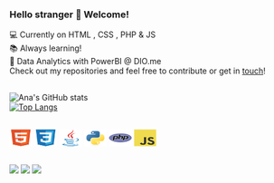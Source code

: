 ### Hello stranger 👋 Welcome!
💻 Currently on HTML , CSS , PHP & JS<br>
📚 Always learning!<br>
🎡 Data Analytics with PowerBI @ DIO.me <br>
Check out my repositories and feel free to contribute or get in <a href = "(https://www.linkedin.com/in/ananunesn/)" target="_blank">touch</a>! <br>

##
![Ana's GitHub stats](https://github-readme-stats.vercel.app/api?username=ananunesdev&show_icons=true&theme=onedark) <br>
[![Top Langs](https://github-readme-stats.vercel.app/api/top-langs/?username=ananunesdev&layout=compact&theme=onedark)](https://github.com/ananunesdev/github-readme-stats)


<div style="display: inline_block"><br>
    <img allign="center" alt="Ana-HTML" height="30" width="40" src="https://raw.githubusercontent.com/devicons/devicon/master/icons/html5/html5-original.svg">
    <img allign="center" alt="Ana-CSS" height="30" width="40" src="https://raw.githubusercontent.com/devicons/devicon/master/icons/css3/css3-original.svg">
    <img allign="center" alt="Ana-Java" height="30" width="40" src="https://raw.githubusercontent.com/devicons/devicon/master/icons/java/java-original.svg">
    <img allign="center" alt="Ana-Python" height="30" width="40" src="https://raw.githubusercontent.com/devicons/devicon/master/icons/python/python-original.svg">
    <img allign="center" alt="Ana-PHP" height="30" width="40" src="https://raw.githubusercontent.com/devicons/devicon/master/icons/php/php-original.svg">
    <img allign="center" alt="Ana-JavaScript" height="30" width="40" src="https://raw.githubusercontent.com/devicons/devicon/master/icons/javascript/javascript-original.svg">
</div>

##

<div>
    <a href="https://instagram.com/a.nuniv" target="_blank"><img src="https://img.shields.io/badge/Instagram%20%20-white?style=for-the-badge&logo=instagram" target="_blank"></a>
    <a href="https://www.linkedin.com/in/ananunesn/" target="_blank"><img src="https://img.shields.io/badge/LinkedIn%20%20-blue?style=for-the-badge&logo=linkedin" target="_blank"></a>
    <a href="mailto:ananunes.dev@gmail.com" target="_blank"><img src="https://img.shields.io/badge/Gmail%20%20-darkred?style=for-the-badge&logo=gmail" target="_blank"></a>
</div>
